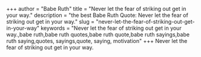 +++
author = "Babe Ruth"
title = "Never let the fear of striking out get in your way."
description = "the best Babe Ruth Quote: Never let the fear of striking out get in your way."
slug = "never-let-the-fear-of-striking-out-get-in-your-way"
keywords = "Never let the fear of striking out get in your way.,babe ruth,babe ruth quotes,babe ruth quote,babe ruth sayings,babe ruth saying,quotes, sayings,quote, saying, motivation"
+++
Never let the fear of striking out get in your way.
